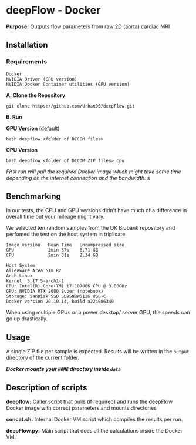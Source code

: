 # deepFlow - Docker #

**Purpose:** Outputs flow parameters from raw 2D (aorta) cardiac MRI

## Installation ##

### Requirements ###

```text
Docker
NVIDIA Driver (GPU version)
NVIDIA Docker Container utilities (GPU version)
```

**A. Clone the Repository**

`git clone https://github.com/Urban90/deepFlow.git`

**B. Run**

**GPU Version** (default)

`bash deepflow <folder of DICOM files>`

**CPU Version**

`bash deepflow <folder of DICOM ZIP files> cpu`

*First run will pull the required Docker image which might take some time depending on the internet connection and the bandwidth.*
s
## Benchmarking ##

In our tests, the CPU and GPU versions didn't have much of a difference in overall time but your mileage might vary.

We selected ten random samples from the UK Biobank repository and perfomed the test on the host system in triplicate.

```text
Image version   Mean Time   Uncompressed size
GPU             2min 37s    6.71 GB
CPU             2min 31s    2.34 GB
```

```text
Host System
Alienware Area 51m R2
Arch Linux
Kernel: 5.17.5-arch1-1
CPU: Intel(R) Core(TM) i7-10700K CPU @ 3.80GHz
GPU: NVIDIA RTX 2080 Super (notebook)
Storage: SanDisk SSD SD9SN8W512G USB-C
Docker version 20.10.14, build a224086349
```

When using multiple GPUs or a power desktop/ server GPU, the speeds can go up drastically.

## Usage ##

A single ZIP file per sample is expected.
Results will be written in the `output` directory of the current folder.

***Docker mounts your `HOME` directory inside `data`***

## Description of scripts ##

**deepflow:** Caller script that pulls (if required) and runs the deepFlow Docker image with correct parameters and mounts directories

**concat.sh:** Internal Docker VM script which compiles the results per run.

**deepFlow.py:** Main script that does all the calculations inside the Docker VM.
